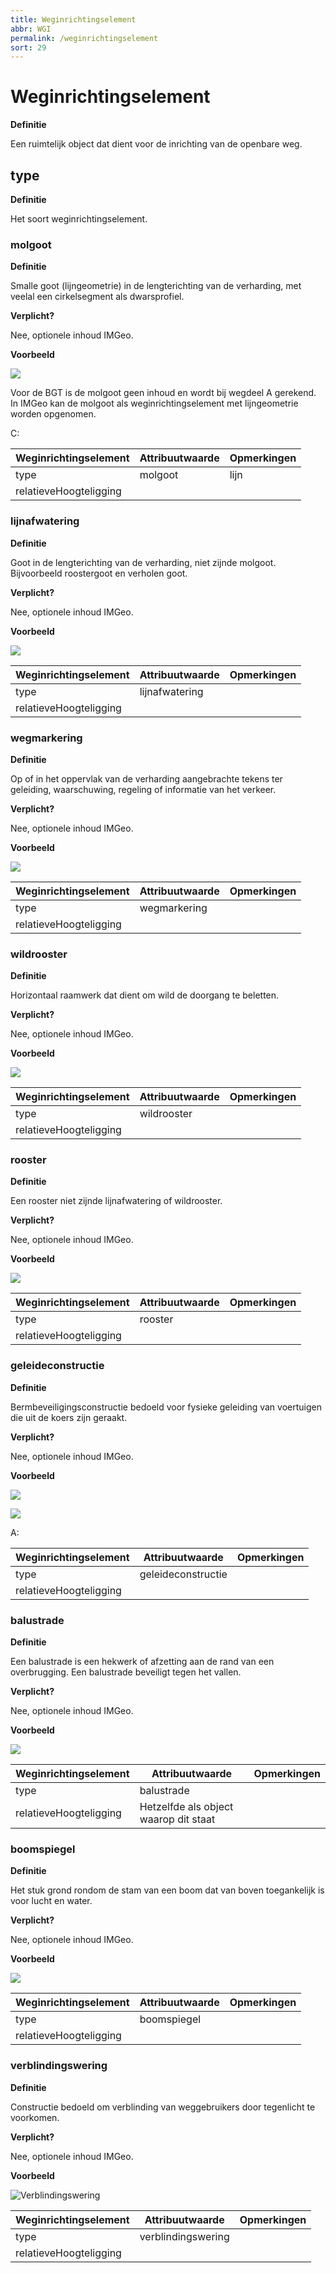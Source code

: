 ```yaml
---
title: Weginrichtingselement
abbr: WGI
permalink: /weginrichtingselement
sort: 29
---
```


Weginrichtingselement
=====================

**Definitie**

Een ruimtelijk object dat dient voor de inrichting van de openbare weg.

## type

**Definitie**

Het soort weginrichtingselement.

### molgoot

**Definitie**

Smalle goot (lijngeometrie) in de lengterichting van de verharding, met veelal een cirkelsegment als dwarsprofiel.

**Verplicht?**

Nee, optionele inhoud IMGeo.

**Voorbeeld**

![](media/2e51f1833bf88770c79269ce1acfeaba.jpg)

Voor de BGT is de molgoot geen inhoud en wordt bij wegdeel A gerekend. In IMGeo kan de molgoot als weginrichtingselement met lijngeometrie worden opgenomen.

C:

| **Weginrichtingselement** | **Attribuutwaarde** | **Opmerkingen** |
|---------------------------|---------------------|-----------------|
| type                      | molgoot             |  lijn           |
| relatieveHoogteligging    |                     |                 |

### lijnafwatering

**Definitie**

Goot in de lengterichting van de verharding, niet zijnde molgoot. Bijvoorbeeld roostergoot en verholen goot.

**Verplicht?**

Nee, optionele inhoud IMGeo.

**Voorbeeld**

![](media/924e930a22cce4ecd03882b21c86cfef.jpg)

| **Weginrichtingselement** | **Attribuutwaarde** | **Opmerkingen** |
|---------------------------|---------------------|-----------------|
| type                      | lijnafwatering      |                 |
| relatieveHoogteligging    |                     |                 |

### wegmarkering

**Definitie**

Op of in het oppervlak van de verharding aangebrachte tekens ter geleiding, waarschuwing, regeling of informatie van het verkeer.

**Verplicht?**

Nee, optionele inhoud IMGeo.

**Voorbeeld**

![](media/6ee184ec15e0a619aae8680be9a04a67.jpg)

| **Weginrichtingselement** | **Attribuutwaarde** | **Opmerkingen** |
|---------------------------|---------------------|-----------------|
| type                      | wegmarkering        |                 |
| relatieveHoogteligging    |                     |                 |

### wildrooster

**Definitie**

Horizontaal raamwerk dat dient om wild de doorgang te beletten.

**Verplicht?**

Nee, optionele inhoud IMGeo.

**Voorbeeld**

![](media/41e9b426efe6739f83ef7f29577e7e88.jpg)

| **Weginrichtingselement** | **Attribuutwaarde** | **Opmerkingen** |
|---------------------------|---------------------|-----------------|
| type                      | wildrooster         |                 |
| relatieveHoogteligging    |                     |                 |

### rooster

**Definitie**

Een rooster niet zijnde lijnafwatering of wildrooster.

**Verplicht?**

Nee, optionele inhoud IMGeo.

**Voorbeeld**

![](media/cd08b4539c10deeb2c09a92bdcf1a2a9.jpeg)

| **Weginrichtingselement** | **Attribuutwaarde** | **Opmerkingen** |
|---------------------------|---------------------|-----------------|
| type                      | rooster             |                 |
| relatieveHoogteligging    |                     |                 |

### geleideconstructie

**Definitie**

Bermbeveiligingsconstructie bedoeld voor fysieke geleiding van voertuigen die uit de koers zijn geraakt.

**Verplicht?**

Nee, optionele inhoud IMGeo.

**Voorbeeld**

![](media/3b342cbf09e1fd06d7d3d9f8bf1a6d8b.jpg)

![](media/62bd7e3d9b9444ea2a7bcdf26626761a.jpg)

A:

| **Weginrichtingselement** | **Attribuutwaarde** | **Opmerkingen** |
|---------------------------|---------------------|-----------------|
| type                      | geleideconstructie  |                 |
| relatieveHoogteligging    |                     |                 |

### balustrade

**Definitie**

Een balustrade is een hekwerk of afzetting aan de rand van een overbrugging. Een balustrade beveiligt tegen het vallen.

**Verplicht?**

Nee, optionele inhoud IMGeo.

**Voorbeeld**

![](media/d5751668eefac47f59846da311d93f46.jpg)

| **Weginrichtingselement** | **Attribuutwaarde**                    | **Opmerkingen** |
|---------------------------|----------------------------------------|-----------------|
| type                      | balustrade                             |                 |
| relatieveHoogteligging    |  Hetzelfde als object waarop dit staat |                 |

### boomspiegel

**Definitie**

Het stuk grond rondom de stam van een boom dat van boven toegankelijk is voor lucht en water.

**Verplicht?**

Nee, optionele inhoud IMGeo.

**Voorbeeld**

![](media/3c85f15e5787ca8cac7b20ef398b3103.jpg)

| **Weginrichtingselement** | **Attribuutwaarde** | **Opmerkingen** |
|---------------------------|---------------------|-----------------|
| type                      | boomspiegel         |                 |
| relatieveHoogteligging    |                     |                 |

### verblindingswering

**Definitie**

Constructie bedoeld om verblinding van weggebruikers door tegenlicht te voorkomen.

**Verplicht?**

Nee, optionele inhoud IMGeo.

**Voorbeeld**

![Verblindingswering](media/434c8e03e0a50ebfb787875f684fda8a.jpg)

| **Weginrichtingselement** | **Attribuutwaarde** | **Opmerkingen** |
|---------------------------|---------------------|-----------------|
| type                      | verblindingswering  |                 |
| relatieveHoogteligging    |                     |                 |
